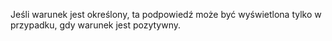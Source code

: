 Jeśli warunek jest określony, ta podpowiedź może być wyświetlona tylko w przypadku, gdy warunek jest pozytywny.